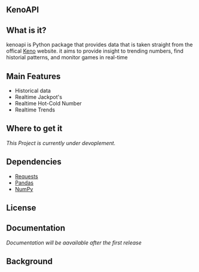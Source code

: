 ## KenoAPI

## What is it?
kenoapi is Python package that provides data that is taken straight from the offical [Keno](https://www.keno.com.au/) website. it aims to provide insight to trending numbers, find historial patterns, and monitor games in real-time 

## Main Features
* Historical data
* Realtime Jackpot's
* Realtime Hot-Cold Number
* Realtime Trends

## Where to get it
*This Project is currently under devoplement.*

## Dependencies
* [Requests](https://github.com/psf/requests)
* [Pandas](https://github.com/pandas-dev/pandas)
* [NumPy](https://github.com/numpy/numpy)

## License


## Documentation
*Documentation will be aavailable after the first release*

## Background

